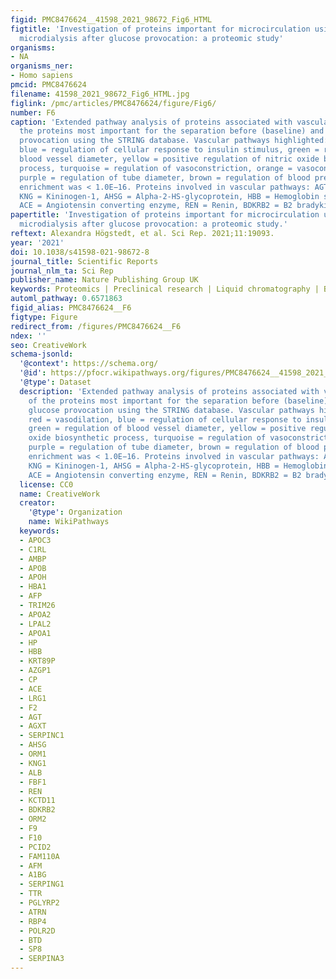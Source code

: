 ```yaml
---
figid: PMC8476624__41598_2021_98672_Fig6_HTML
figtitle: 'Investigation of proteins important for microcirculation using in vivo
  microdialysis after glucose provocation: a proteomic study'
organisms:
- NA
organisms_ner:
- Homo sapiens
pmcid: PMC8476624
filename: 41598_2021_98672_Fig6_HTML.jpg
figlink: /pmc/articles/PMC8476624/figure/Fig6/
number: F6
caption: 'Extended pathway analysis of proteins associated with vascular actions of
  the proteins most important for the separation before (baseline) and after glucose
  provocation using the STRING database. Vascular pathways highlighted: red = vasodilation,
  blue = regulation of cellular response to insulin stimulus, green = regulation of
  blood vessel diameter, yellow = positive regulation of nitric oxide biosynthetic
  process, turquoise = regulation of vasoconstriction, orange = vasoconstriction,
  purple = regulation of tube diameter, brown = regulation of blood pressure. PPI
  enrichment was < 1.0E−16. Proteins involved in vascular pathways: AGT = Angiotensinogen,
  KNG = Kininogen-1, AHSG = Alpha-2-HS-glycoprotein, HBB = Hemoglobin subunit beta,
  ACE = Angiotensin converting enzyme, REN = Renin, BDKRB2 = B2 bradykinin receptor.'
papertitle: 'Investigation of proteins important for microcirculation using in vivo
  microdialysis after glucose provocation: a proteomic study.'
reftext: Alexandra Högstedt, et al. Sci Rep. 2021;11:19093.
year: '2021'
doi: 10.1038/s41598-021-98672-8
journal_title: Scientific Reports
journal_nlm_ta: Sci Rep
publisher_name: Nature Publishing Group UK
keywords: Proteomics | Preclinical research | Liquid chromatography | Bioinformatics
automl_pathway: 0.6571863
figid_alias: PMC8476624__F6
figtype: Figure
redirect_from: /figures/PMC8476624__F6
ndex: ''
seo: CreativeWork
schema-jsonld:
  '@context': https://schema.org/
  '@id': https://pfocr.wikipathways.org/figures/PMC8476624__41598_2021_98672_Fig6_HTML.html
  '@type': Dataset
  description: 'Extended pathway analysis of proteins associated with vascular actions
    of the proteins most important for the separation before (baseline) and after
    glucose provocation using the STRING database. Vascular pathways highlighted:
    red = vasodilation, blue = regulation of cellular response to insulin stimulus,
    green = regulation of blood vessel diameter, yellow = positive regulation of nitric
    oxide biosynthetic process, turquoise = regulation of vasoconstriction, orange = vasoconstriction,
    purple = regulation of tube diameter, brown = regulation of blood pressure. PPI
    enrichment was < 1.0E−16. Proteins involved in vascular pathways: AGT = Angiotensinogen,
    KNG = Kininogen-1, AHSG = Alpha-2-HS-glycoprotein, HBB = Hemoglobin subunit beta,
    ACE = Angiotensin converting enzyme, REN = Renin, BDKRB2 = B2 bradykinin receptor.'
  license: CC0
  name: CreativeWork
  creator:
    '@type': Organization
    name: WikiPathways
  keywords:
  - APOC3
  - C1RL
  - AMBP
  - APOB
  - APOH
  - HBA1
  - AFP
  - TRIM26
  - APOA2
  - LPAL2
  - APOA1
  - HP
  - HBB
  - KRT89P
  - AZGP1
  - CP
  - ACE
  - LRG1
  - F2
  - AGT
  - AGXT
  - SERPINC1
  - AHSG
  - ORM1
  - KNG1
  - ALB
  - FBF1
  - REN
  - KCTD11
  - BDKRB2
  - ORM2
  - F9
  - F10
  - PCID2
  - FAM110A
  - AFM
  - A1BG
  - SERPING1
  - TTR
  - PGLYRP2
  - ATRN
  - RBP4
  - POLR2D
  - BTD
  - SP8
  - SERPINA3
---
```

